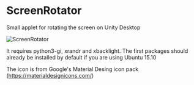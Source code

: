 # ScreenRotator
Small applet for rotating the screen on Unity Desktop

![ScreenRotator](http://i.imgur.com/6RU3gvT.png?1)

It requires python3-gi, xrandr and xbacklight. The first packages should already be installed by default if you are using Ubuntu 15.10

The icon is from Google's Material Desing icon pack (https://materialdesignicons.com/)

